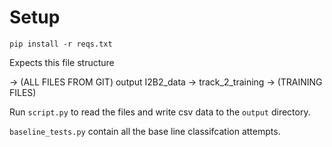 # Setup

`pip install -r reqs.txt`

Expects this file structure

-> (ALL FILES FROM GIT)
   output
   I2B2_data
   -> track_2_training
      -> (TRAINING FILES)


Run `script.py` to read the files and write csv data to the `output` directory.

`baseline_tests.py` contain all the base line classifcation attempts.
